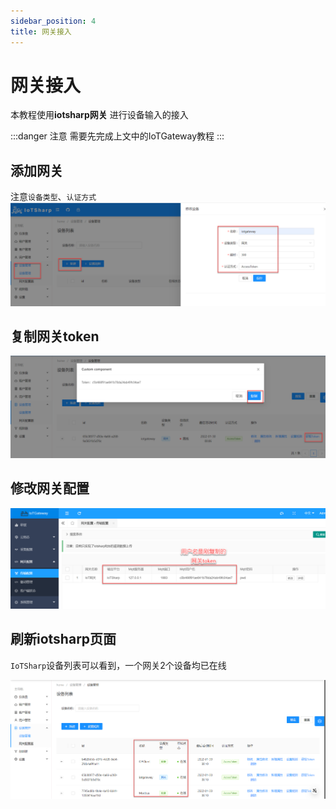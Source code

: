 ```yaml
---
sidebar_position: 4
title: 网关接入
---
```


# 网关接入

本教程使用**iotsharp网关** 进行设备输入的接入


:::danger 注意
需要先完成上文中的IoTGateway教程
:::

## 添加网关

注意`设备类型`、`认证方式`
![添加网关](./images/add-gateway.png)

## 复制网关token

![复制网关token](./images/copy-access.png)


## 修改网关配置


![修改网关配置](./images/config-gateway.png)

## 刷新iotsharp页面

`IoTSharp`设备列表可以看到，一个网关2个设备均已在线

![设备在线](./images/refresh-iotsharp.png
)
